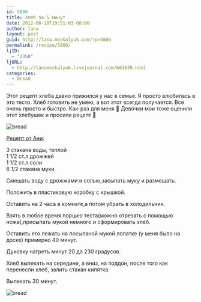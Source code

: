 ```yaml
---
id: 5806
title: Хлеб за 5 минут
date: 2012-06-10T19:51:03-08:00
author: lana
layout: post
guid: http://lana.moskalyuk.com/?p=5806
permalink: /recipe/5806/
ljID:
  - "2350"
ljURL:
  - http://lanamoskalyuk.livejournal.com/601639.html
categories:
  - bread
---
```

Этот рецепт хлеба давно прижился у нас в семье. Я просто влюбилась в это тесто. Хлеб готовить не умею, а вот этот всегда получается. Все очень просто и быстро. Как-раз для меня 🙂 Девочки мои тоже оценили этот хлебушек и просили рецепт 🙂

![bread](http://farm8.staticflickr.com/7075/7360197084_036e8abe78_z.jpg) 

[Рецепт от Ани](http://annush.livejournal.com/405578.html):

3 стакана воды, теплой  
1 1/2 ст.л дрожжей  
1 1/2 ст.л соли  
6 1/2 стакана муки

Смешать воду с дрожжами и солью,засыпать муку и размешать.

Положить в пластиковую коробку с крышкой.

Оставить на 2 часа в комнате,а потом убрать в холодильник.

Взять в любое время порцию теста(можно отрезать с помощью ножа),присыпать мукой немного и сформировать хлеб.

Оставить его лежать на посыпаной мукой лопатке (у меня было на доске) примерно 40 минут.

Духовку нагреть минут 20 до 230 градусов.

Хлеб выпекать на середине, а вниз, на поддон, после того как перенесли хлеб, залить стакан кипятка.

Выпекать 30 минут.

![bread](http://farm8.staticflickr.com/7221/7360196542_9dfcd7671b_z.jpg)